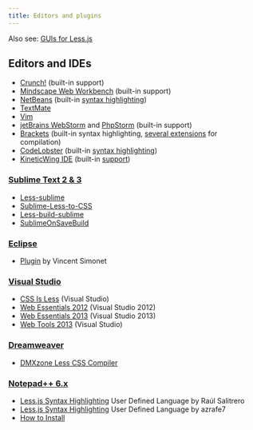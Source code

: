 ```yaml
---
title: Editors and plugins
---
```


Also see: [GUIs for Less.js](usage/#guis-for-less)

## Editors and IDEs

* [Crunch!](http://crunchapp.net/) (built-in support)
* [Mindscape Web Workbench][web-workbench] (built-in support)
* [NetBeans][netbeans] (built-in [syntax highlighting][netbeans-sh])
* [TextMate](https://github.com/appden/less.tmbundle)
* [Vim](https://github.com/groenewege/vim-less)
* [jetBrains WebStorm][webstorm] and [PhpStorm][phpstorm] (built-in support)
* [Brackets][brackets] (built-in syntax highlighting, [several extensions][brackets-ext] for compilation)
* [CodeLobster][codelobster] (built-in [syntax highlighting][codelobster-sh])
* [KineticWing IDE][kineticwing] (built-in [support][kineticwing-less])

### [Sublime Text 2 & 3](http://sublimetext.com/)

* [Less-sublime][Less-sublime]
* [Sublime-Less-to-CSS][Sublime-Less-to-CSS]
* [Less-build-sublime][Less-build-sublime]
* [SublimeOnSaveBuild][SublimeOnSaveBuild]

### [Eclipse](http://www.eclipse.org/)

* [Plugin](http://www.normalesup.org/~simonet/soft/ow/eclipse-less.en.html) by Vincent Simonet

### [Visual Studio](http://www.visualstudio.com/)

* [CSS Is Less][CSSisLess] (Visual Studio)
* [Web Essentials 2012][webessentials12] (Visual Studio 2012)
* [Web Essentials 2013][webessentials13] (Visual Studio 2013)
* [Web Tools 2013][mswebtools] (Visual Studio)

### [Dreamweaver](http://www.adobe.com/products/dreamweaver.html)

* [DMXzone Less CSS Compiler][dmx]

### [Notepad++ 6.x][Npp]

* [Less.js Syntax Highlighting][Npp-Less-Salitrero] User Defined Language by Raúl Salitrero
* [Less.js Syntax Highlighting][Npp-Less-azrafe7] User Defined Language by azrafe7
* [How to Install][Npp-How-to]

<!-- invisible links -->

[SublimeOnSaveBuild]: https://github.com/alexnj/SublimeOnSaveBuild "Sublime Text Package for Less.js"
[Less-sublime]: https://github.com/danro/Less-sublime "Sublime Text Package for Less.js"
[Less-build-sublime]: https://github.com/berfarah/Less-build-sublime "Sublime Text Package for Less.js"
[Sublime-Less-to-CSS]: https://github.com/timdouglas/sublime-less2css "Sublime Text Package for Less.js"
[webessentials12]: http://tinyurl.com/WebEssentials2012
[webessentials13]: http://vswebessentials.com/
[CSSisLess]: http://visualstudiogallery.msdn.microsoft.com/dd5635b0-3c70-484f-abcb-cbdcabaa9923
[web-workbench]: http://visualstudiogallery.msdn.microsoft.com/2b96d16a-c986-4501-8f97-8008f9db141a
[dmx]: http://www.dmxzone.com/go/21514/dmxzone-less-css-compiler-features-unveiled/
[Npp]: http://notepad-plus-plus.org/
[Npp-Less-Salitrero]: http://sourceforge.net/apps/mediawiki/notepad-plus/?title=User_Defined_Language_Files#L
[Npp-Less-azrafe7]: https://github.com/azrafe7/LESS-for-Notepad-plusplus
[Npp-How-to]: http://sourceforge.net/apps/mediawiki/notepad-plus/?title=User_Defined_Language_Files#How_to_install_user_defined_language_files "how to install User Defined Language files"
[brackets]: http://brackets.io/
[brackets-ext]: https://github.com/adobe/brackets/wiki/Brackets-Extensions
[codelobster]: http://www.codelobster.com/
[codelobster-sh]: http://www.codelobster.com/sass_less.html
[netbeans]: https://netbeans.org/downloads/
[netbeans-sh]: http://wiki.netbeans.org/NetBeans_74_NewAndNoteworthy#CSS_Preprocessors
[webstorm]: http://www.jetbrains.com/webstorm/
[phpstorm]: http://www.jetbrains.com/phpstorm/
[mswebtools]: http://www.asp.net/downloads
[kineticwing]: http://kineticwing.com/download
[kineticwing-less]: http://kineticwing.com//assets/img/screenshots/LessEditor.png
